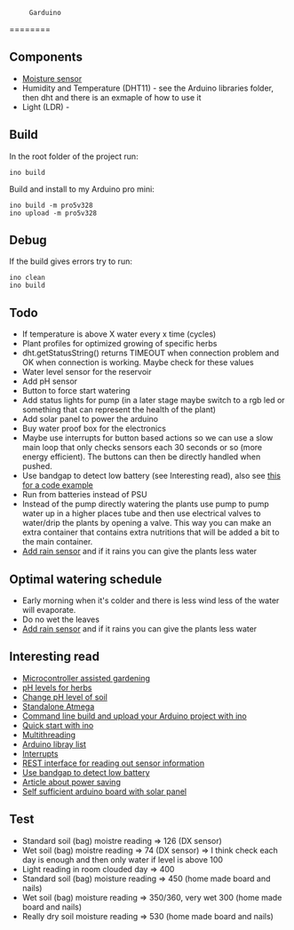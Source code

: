          Garduino
========

Components
----------
* [Moisture sensor](https://www.youtube.com/watch?v=Pm83L104naY)
* Humidity and Temperature (DHT11) - see the Arduino libraries folder, then dht and there is an exmaple of how to use it
* Light (LDR) - 

Build
-----
In the root folder of the project run:

	ino build

Build and install to my Arduino pro mini:

	ino build -m pro5v328
	ino upload -m pro5v328

Debug
-----
If the build gives errors try to run:

	ino clean
	ino build

Todo
----
* If temperature is above X water every x time (cycles)
* Plant profiles for optimized growing of specific herbs
* dht.getStatusString() returns TIMEOUT when connection problem and OK when connection is working. Maybe check for these values
* Water level sensor for the reservoir
* Add pH sensor
* Button to force start watering
* Add status lights for pump (in a later stage maybe switch to a rgb led or something that can represent the health of the plant)
* Add solar panel to power the arduino
* Buy water proof box for the electronics
* Maybe use interrupts for button based actions so we can use a slow main loop that only checks sensors each 30 seconds or so (more energy efficient). The buttons can then be directly handled when pushed.
* Use bandgap to detect low battery (see Interesting read), also see [this for a code example](http://forum.arduino.cc/index.php?topic=88935.0)
* Run from batteries instead of PSU
* Instead of the pump directly watering the plants use pump to pump water up in a higher places tube and then use electrical valves to water/drip the plants by opening a valve. This way you can make an extra container that contains extra nutritions that will be added a bit to the main container.
* [Add rain sensor](http://forum.arduino.cc/index.php/topic,5961.0.html) and if it rains you can give the plants less water

Optimal watering schedule
-------------------------
* Early morning when it's colder and there is less wind less of the water will evaporate.
* Do no wet the leaves
* [Add rain sensor](http://forum.arduino.cc/index.php/topic,5961.0.html) and if it rains you can give the plants less water

Interesting read
----------------
* [Microcontroller assisted gardening](http://www.make-digital.com/make/vol18/?pg=94#pg94)
* [pH levels for herbs](http://www.gardenersnet.com/atoz/phlevel3.htm)
* [Change pH level of soil](http://www.clemson.edu/extension/hgic/plants/other/soils/hgic1650.html)
* [Standalone Atmega](http://arduino.cc/en/Main/Standalone)
* [Command line build and upload your Arduino project with ino](http://inotool.org/)
* [Quick start with ino](http://inotool.org/quickstart)
* [Multithreading](http://arduino.cc/en/Tutorial/MultipleBlinks)
* [Arduino libray list](http://playground.arduino.cc/Main/LibraryList#Sched)
* [Interrupts](https://code.google.com/p/arduino-pcimanager/)
* [REST interface for reading out sensor information](https://github.com/sirleech/Webduino)
* [Use bandgap to detect low battery](http://jeelabs.org/2012/05/04/measuring-vcc-via-the-bandgap/)
* [Article about power saving](http://www.gammon.com.au/forum/?id=11497)
* [Self sufficient arduino board with solar panel](http://www.instructables.com/id/Self-Sufficient-Arduino-Board/)

Test
----
* Standard soil (bag) moistre reading => 126 (DX sensor)
* Wet soil (bag) moistre reading => 74 (DX sensor) => I think check each day is enough and then only water if level is above 100
* Light reading in room clouded day => 400
* Standard soil (bag) moisture reading => 450 (home made board and nails)
* Wet soil (bag) moisture reading => 350/360, very wet 300 (home made board and nails)
* Really dry soil moisture reading => 530 (home made board and nails)
